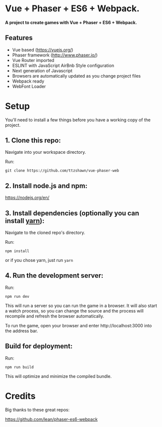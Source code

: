 # Vue + Phaser + ES6 + Webpack.
#### A project to create games with Vue + Phaser + ES6 + Webpack.

## Features
- Vue based (https://vuejs.org/)
- Phaser framework (http://www.phaser.io/)
- Vue Router imported
- ESLINT with JavaScript AirBnb Style configuration
- Next generation of Javascript
- Browsers are automatically updated as you change project files
- Webpack ready
- WebFont Loader

# Setup
You'll need to install a few things before you have a working copy of the project.

## 1. Clone this repo:

Navigate into your workspace directory.

Run:

```git clone https://github.com/ttzshawn/vue-phaser-web```

## 2. Install node.js and npm:

https://nodejs.org/en/


## 3. Install dependencies (optionally you can install [yarn](https://yarnpkg.com/)):

Navigate to the cloned repo's directory.

Run:

```npm install``` 

or if you chose yarn, just run ```yarn```

## 4. Run the development server:

Run:

```npm run dev```

This will run a server so you can run the game in a browser. It will also start a watch process, so you can change the source and the process will recompile and refresh the browser automatically.

To run the game, open your browser and enter http://localhost:3000 into the address bar.


## Build for deployment:

Run:

```npm run build```

This will optimize and minimize the compiled bundle.

# Credits
Big thanks to these great repos:

https://github.com/lean/phaser-es6-webpack
